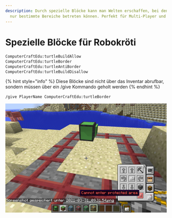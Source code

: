 ```yaml
---
description: Durch spezielle Blöcke kann man Welten erschaffen, bei denen die Schildkröten
  nur bestimmte Bereiche betreten können. Perfekt für Multi-Player und Server-Welten
---
```


# Spezielle Blöcke für Robokröti

```text
ComputerCraftEdu:turtleBuildAllow
ComputerCraftEdu:turtleBorder
ComputerCraftEdu:turtleAntiBorder
ComputerCraftEdu:turtleBuildDisallow
```

{% hint style="info" %}
Diese Blöcke sind nicht über das Inventar abrufbar, sondern müssen über ein /give Kommando geholt werden
{% endhint %}

```text
/give PlayerName ComputerCraftEdu:turtleBorder
```

![Die Schildkr&#xF6;te kann nicht &#xFC;ber die turtleBorder gehen](../../.gitbook/assets/computercraftedu-turtleborder.png)

